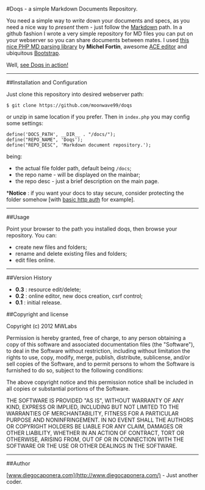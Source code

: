 #Doqs - a simple Markdown Documents Repository.

You need a simple way to *write* down your documents and specs, as you need a nice way to *present* them - just follow the [Markdown](http://daringfireball.net/projects/markdown/) path. In a github fashion I wrote a very simple repository for MD files you can put on your webserver so you can share documents between mates. I used [this nice PHP MD parsing library](http://michelf.com/projects/php-markdown) by **Michel Fortin**, awesome [ACE editor](http://ace.ajax.org/) and ubiquitous [Bootstrap](http://twitter.github.com/bootstrap/).

Well, [see Doqs in action!](http://moonwave99.webfactional.com/doqs/)

---

##Installation and Configuration

Just clone this repository into desired webserver path:

	$ git clone https://github.com/moonwave99/doqs

or unzip in same location if you prefer. Then in ```index.php``` you may config some settings:

	define('DOCS_PATH', __DIR__ . "/docs/");
	define("REPO_NAME", 'Doqs');
	define("REPO_DESC", 'Markdown document repository.');

being:

* the actual file folder path, default being ```/docs```;
* the repo name - will be displayed on the mainbar;
* the repo desc - just a brief description on the main page.

***Notice** : if you want your docs to stay secure, consider protecting the folder somehow [with [basic http auth](http://httpd.apache.org/docs/2.0/howto/auth.html) for example].

---

##Usage

Point your browser to the path you installed doqs, then browse your repository. You can:

* create new files and folders;
* rename and delete existing files and folders;
* edit files online.


---

##Version History

* **0.3** : resource edit/delete;
* **0.2** : online editor, new docs creation, csrf control;
* **0.1** : initial release.

##Copyright and license

Copyright (c) 2012 MWLabs

Permission is hereby granted, free of charge, to any person obtaining a copy of this software and associated documentation files (the "Software"), to deal in the Software without restriction, including without limitation the rights to use, copy, modify, merge, publish, distribute, sublicense, and/or sell copies of the Software, and to permit persons to whom the Software is furnished to do so, subject to the following conditions:

The above copyright notice and this permission notice shall be included in all copies or substantial portions of the Software.

THE SOFTWARE IS PROVIDED "AS IS", WITHOUT WARRANTY OF ANY KIND, EXPRESS OR IMPLIED, INCLUDING BUT NOT LIMITED TO THE WARRANTIES OF MERCHANTABILITY, FITNESS FOR A PARTICULAR PURPOSE AND NONINFRINGEMENT. IN NO EVENT SHALL THE AUTHORS OR COPYRIGHT HOLDERS BE LIABLE FOR ANY CLAIM, DAMAGES OR OTHER LIABILITY, WHETHER IN AN ACTION OF CONTRACT, TORT OR OTHERWISE, ARISING FROM, OUT OF OR IN CONNECTION WITH THE SOFTWARE OR THE USE OR OTHER DEALINGS IN THE SOFTWARE.

---

##Author

[www.diegocaponera.com](http://www.diegocaponera.com/) - Just another coder.